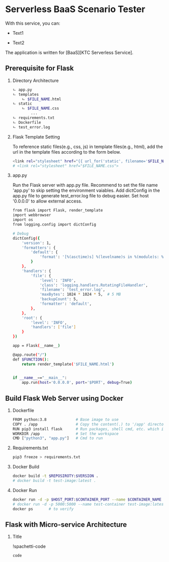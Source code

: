 # Serverless BaaS Scenario Tester

With this service, you can:

-   Text1

-   Text2


The application is written for [BaaS][KTC Serverless Service]. 


## Prerequisite for Flask

1. Directory Architecture

    ```sh
    ㄴ app.py
    ㄴ templates
        ㄴ $FILE_NAME.html
    ㄴ static
        ㄴ $FILE_NAME.css 
            ...
    ㄴ requirements.txt
    ㄴ Dockerfile
    ㄴ test_error.log
    ```

1.  Flask Template Setting

    To reference static files(e.g., css, js) in template files(e.g., html), add the url in the template files according to the form below.

    ```sh
    <link rel="stylesheet" href="{{ url_for('static', filename='$FILE_NAME.css') }}">
    # <link rel="stylesheet" href="$FILE_NAME.css">
    ```

1.  app.py

    Run the Flask server with app.py file.
    Recommend to set the file name 'app.py' to skip setting the environment vaiables.
    Add dictConfig in the app.py file to generate test_error.log file to debug easier.
    Set host '0.0.0.0' to allow external access.

    ```sh
    from flask import Flask, render_template
    import webbrowser
    import os
    from logging.config import dictConfig

    # Debug
    dictConfig({
        'version': 1,
        'formatters': {
            'default': {
                'format': '[%(asctime)s] %(levelname)s in %(module)s: %(message)s',
            }
        },
        'handlers': {
            'file': {
                'level': 'INFO',
                'class': 'logging.handlers.RotatingFileHandler', 
                'filename': 'test_error.log',
                'maxBytes': 1024 * 1024 * 5,  # 5 MB
                'backupCount': 5,
                'formatter': 'default',
            },
        },
        'root': {
            'level': 'INFO',
            'handlers': ['file']
        }
    })

    app = Flask(__name__)

    @app.route("/")
    def $FUNCTION():
        return render_template('$FILE_NAME.html')
        

    if __name__=="__main__":
        app.run(host='0.0.0.0', port='$PORT', debug=True)
    ```


## Build Flask Web Server using Docker

1.  Dockerfile

    ```sh
    FROM python:3.8             # Base image to use
    COPY . /app                 # Copy the content(.) to '/app' directory in the container
    RUN pip3 install flask      # Run packages, shell cmd, etc. which is necessary to the project
    WORKDIR /app                # Set the workspace
    CMD ["python3", "app.py"]   # Cmd to run
    ```

1.  Requirements.txt

    ```sh
    pip3 freeze > requirements.txt
    ```

1.  Docker Build

    ```sh
    docker build -t $REPOSIROTY:$VERSION .
    # docker build -t test-image:latest .
    ```

1.  Docker Run

    ```sh
    docker run -d -p $HOST_PORT:$CONTAINER_PORT --name $CONTAINER_NAME $IMAGE_NAME:$VERSION
    # docker run -d -p 5000:5000 --name test-container test-image:latest
    docker ps       # to verify
    ```


## Flask with Micro-service Architecture

1.  Title

    !spachetti-code

    ```sh
    code
    ```


[BaaS]: https://serverlessdev-web.ktcloud.com:12581/auth/login
